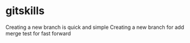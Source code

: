 # gitskills
Creating a new branch is quick and simple
Creating a new branch for add merge
test for fast forward
